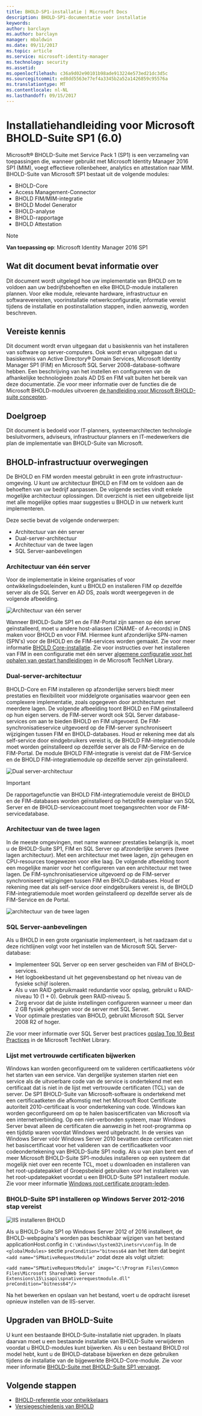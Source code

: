 ```yaml
---
title: BHOLD-SP1-installatie | Microsoft Docs
description: BHOLD-SP1-documentatie voor installatie
keywords: 
author: barclayn
ms.author: barclayn
manager: mbaldwin
ms.date: 09/11/2017
ms.topic: article
ms.service: microsoft-identity-manager
ms.technology: security
ms.assetid: 
ms.openlocfilehash: c36a9d02e90101b98ade913224e573ed21dc3d5c
ms.sourcegitcommit: ed8dd5563e77ef4a3345b2a52a1426859c95576a
ms.translationtype: MT
ms.contentlocale: nl-NL
ms.lasthandoff: 09/15/2017
---
```

# <a name="microsoft-bhold-suite-sp1-60-installation-guide"></a>Installatiehandleiding voor Microsoft BHOLD-Suite SP1 (6.0)

Microsoft® BHOLD-Suite met Service Pack 1 (SP1) is een verzameling van toepassingen die, wanneer gebruikt met Microsoft Identity Manager 2016 SP1 (MIM), voegt effectieve rollenbeheer, analytics en attestation naar MIM. BHOLD-Suite van Microsoft SP1 bestaat uit de volgende modules:

- BHOLD-Core
- Access Management-Connector
- BHOLD FIM/MIM-integratie
- BHOLD Model Generator
- BHOLD-analyse
- BHOLD-rapportage
- BHOLD Attestation


>[!NOTE]
**Van toepassing op**: Microsoft Identity Manager 2016 SP1

## <a name="what-this-document-covers"></a>Wat dit document bevat informatie over

Dit document wordt uitgelegd hoe uw implementatie van BHOLD om te voldoen aan uw bedrijfsbehoeften en elke BHOLD-module installeren plannen. Voor elke module, relevante hardware, infrastructuur en softwarevereisten, voorinstallatie netwerkconfiguratie, informatie vereist tijdens de installatie en postinstallation stappen, indien aanwezig, worden beschreven.

## <a name="pre-requisite-knowledge"></a>Vereiste kennis

Dit document wordt ervan uitgegaan dat u basiskennis van het installeren van software op server-computers. Ook wordt ervan uitgegaan dat u basiskennis van Active Directory® Domain Services, Microsoft Identity Manager SP1 (FIM) en Microsoft SQL Server 2008-database-software hebben. Een beschrijving van het instellen en configureren van de afhankelijke technologieën zoals AD DS en FIM valt buiten het bereik van deze documentatie. Zie voor meer informatie over de functies die de Microsoft BHOLD-modules uitvoeren [de handleiding voor Microsoft BHOLD-suite concepten](https://technet.microsoft.com/library/jj134102(v=ws.10).aspx).

## <a name="audience"></a>Doelgroep

Dit document is bedoeld voor IT-planners, systeemarchitecten technologie besluitvormers, adviseurs, infrastructuur planners en IT-medewerkers die plan de implementatie van BHOLD-Suite van Microsoft.

## <a name="bhold-infrastructure-considerations"></a>BHOLD-infrastructuur overwegingen

De BHOLD en FIM worden meestal gebruikt in een grote infrastructuur-omgeving. U kunt uw architectuur BHOLD en FIM om te voldoen aan de behoeften van uw bedrijf aanpassen. De volgende secties vindt enkele mogelijke architectuur oplossingen. Dit overzicht is niet een uitgebreide lijst met alle mogelijke opties maar suggesties u BHOLD in uw netwerk kunt implementeren.
 
Deze sectie bevat de volgende onderwerpen:

- Architectuur van één server
- Dual-server-architectuur
- Architectuur van de twee lagen
- SQL Server-aanbevelingen

### <a name="single-server-architecture"></a>Architectuur van één server

Voor de implementatie in kleine organisaties of voor ontwikkelingsdoeleinden, kunt u BHOLD en installeren FIM op dezelfde server als de SQL Server en AD DS, zoals wordt weergegeven in de volgende afbeelding.
 
![Architectuur van één server](media/bhold-installation-guide/single.png)

Wanneer BHOLD-Suite SP1 en de FIM-Portal zijn samen op één server geïnstalleerd, moet u andere host-aliassen (CNAME- of A-records) in DNS maken voor BHOLD en voor FIM. Hiermee kunt afzonderlijke SPN-namen (SPN's) voor de BHOLD en de FIM-services worden gemaakt. Zie voor meer informatie [BHOLD Core-installatie](https://technet.microsoft.com/library/jj134095(v=ws.10).aspx).
Zie voor instructies over het installeren van FIM in een configuratie met één server [algemene configuratie voor het ophalen van gestart handleidingen](https://technet.microsoft.com/library/ff575965.aspx) in de Microsoft TechNet Library.

### <a name="dual-server-architecture"></a>Dual-server-architectuur

BHOLD-Core en FIM installeren op afzonderlijke servers biedt meer prestaties en flexibiliteit voor middelgrote organisaties waarvoor geen een complexere implementatie, zoals opgegeven door architecturen met meerdere lagen. De volgende afbeelding toont BHOLD en FIM geïnstalleerd op hun eigen servers. de FIM-server wordt ook SQL Server database-services om aan te bieden BHOLD en FIM uitgevoerd. De FIM-synchronisatieservice uitgevoerd op de FIM-server synchroniseert wijzigingen tussen FIM en BHOLD-databases. Houd er rekening mee dat als self-service door eindgebruikers vereist is, de BHOLD FIM-integratiemodule moet worden geïnstalleerd op dezelfde server als de FIM-Service en de FIM-Portal. De module BHOLD FIM-integratie is vereist dat de FIM-Service en de BHOLD FIM-integratiemodule op dezelfde server zijn geïnstalleerd.

![Dual server-architectuur](media/bhold-installation-guide/dual.png)

>[!IMPORTANT]
De rapportagefunctie van BHOLD FIM-integratiemodule vereist de BHOLD en de FIM-databases worden geïnstalleerd op hetzelfde exemplaar van SQL Server en de BHOLD-serviceaccount moet toegangsrechten voor de FIM-servicedatabase.

### <a name="two-tier-architecture"></a>Architectuur van de twee lagen

In de meeste omgevingen, met name wanneer prestaties belangrijk is, moet u de BHOLD-Suite SP1, FIM en SQL Server op afzonderlijke servers (twee lagen architectuur). Met een architectuur met twee lagen, zijn geheugen en CPU-resources toegewezen voor elke laag. De volgende afbeelding toont een mogelijke manier voor het configureren van een architectuur met twee lagen. De FIM-synchronisatieservice uitgevoerd op de FIM-server synchroniseert wijzigingen tussen FIM en BHOLD-databases. Houd er rekening mee dat als self-service door eindgebruikers vereist is, de BHOLD FIM-integratiemodule moet worden geïnstalleerd op dezelfde server als de FIM-Service en de Portal.

![architectuur van de twee lagen](media/bhold-installation-guide/two-tier.png)

### <a name="sql-server-recommendations"></a>SQL Server-aanbevelingen

Als u BHOLD in een grote organisatie implementeert, is het raadzaam dat u deze richtlijnen volgt voor het instellen van de Microsoft SQL Server-database:

- Implementeer SQL Server op een server gescheiden van FIM of BHOLD-services.
- Het logboekbestand uit het gegevensbestand op het niveau van de fysieke schijf isoleren.
- Als u van RAID gebruikmaakt redundantie voor opslag, gebruikt u RAID-niveau 10 (1 + 0). Gebruik geen RAID-niveau 5.
- Zorg ervoor dat de juiste instellingen configureren wanneer u meer dan 2 GB fysiek geheugen voor de server met SQL Server.
- Voor optimale prestaties van BHOLD, gebruikt Microsoft SQL Server 2008 R2 of hoger.

Zie voor meer informatie over SQL Server best practices [opslag Top 10 Best Practices](https://www.microsoft.com/technet/prodtechnol/sql/bestpractice/storage-top-10.mspx) in de Microsoft TechNet Library.

### <a name="trusted-certificates-list-update"></a>Lijst met vertrouwde certificaten bijwerken

Windows kan worden geconfigureerd om te valideren certificaatketens vóór het starten van een service. Van dergelijke systemen starten niet een service als de uitvoerbare code van de service is ondertekend met een certificaat dat is niet in de lijst met vertrouwde certificaten (TCL) van de server. De SP1 BHOLD-Suite van Microsoft-software is ondertekend met een certificaatketen die afkomstig met het Microsoft Root Certificate autoriteit 2010-certificaat is voor ondertekening van code.
Windows kan worden geconfigureerd om op te halen basiscertificaten van Microsoft via een internetverbinding. Op een niet-verbonden systeem, maar Windows Server bevat alleen de certificaten die aanwezig in het root-programma op een tijdstip waren voordat Windows werd uitgebracht. In de versies van Windows Server vóór Windows Server 2010 bevatten deze certificaten niet het basiscertificaat voor het valideren van de certificaatketen voor codeondertekening van BHOLD-Suite SP1 nodig. Als u van plan bent een of meer Microsoft BHOLD-Suite SP1-modules installeren op een systeem dat mogelijk niet over een recente TCL, moet u downloaden en installeren van het root-updatepakket of Groepsbeleid gebruiken voor het installeren van het root-updatepakket voordat u een BHOLD-Suite SP1 installeert module. Zie voor meer informatie [Windows root certificate program-leden](http://support.microsoft.com/kb/931125).

### <a name="installing-bhold-suite-sp1-on-windows-server-20122016-required-step"></a>BHOLD-Suite SP1 installeren op Windows Server 2012-2016 stap vereist 

![IIS installeren BHOLD](media/bhold-installation-guide/iis-install-bhold.png)

Als u BHOLD-Suite SP1 op Windows Server 2012 of 2016 installeert, de BHOLD-webpagina's worden pas beschikbaar wijzigen van het bestand applicationHost.config in ```C:\Windows\System32\inetsrv\config```. In de ```<globalModules>``` sectie ```preCondition="bitness64``` aan het item dat begint ```<add name="SPNativeRequestModule"``` zodat deze als volgt uitziet:

```<add name="SPNativeRequestModule" image="C:\Program Files\Common Files\Microsoft Shared\Web Server Extensions\15\isapi\spnativerequestmodule.dll" preCondition="bitness64"/>```

Na het bewerken en opslaan van het bestand, voert u de opdracht iisreset opnieuw instellen van de IIS-server.


## <a name="upgrading-bhold-suite"></a>Upgraden van BHOLD-Suite

U kunt een bestaande BHOLD-Suite-installatie niet upgraden. In plaats daarvan moet u een bestaande installatie van BHOLD-Suite verwijderen voordat u BHOLD-modules kunt bijwerken. Als u een bestaand BHOLD rol model hebt, kunt u de BHOLD-database bijwerken en deze gebruiken tijdens de installatie van de bijgewerkte BHOLD-Core-module. Zie voor meer informatie [BHOLD-Suite met BHOLD-Suite SP1 vervangt](https://technet.microsoft.com/en-us/library/jj874043(v=ws.10).aspx).


## <a name="next-steps"></a>Volgende stappen

- [BHOLD-referentie voor ontwikkelaars](../reference/mim2016-bhold-developer-reference.md)
- [Versiegeschiedenis van BHOLD](../reference/version-bhold-history.md)
